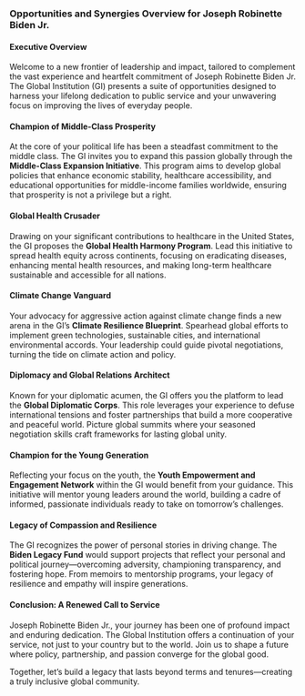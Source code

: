 ### **Opportunities and Synergies Overview for Joseph Robinette Biden Jr.**

#### **Executive Overview**
Welcome to a new frontier of leadership and impact, tailored to complement the vast experience and heartfelt commitment of Joseph Robinette Biden Jr. The Global Institution (GI) presents a suite of opportunities designed to harness your lifelong dedication to public service and your unwavering focus on improving the lives of everyday people.

#### **Champion of Middle-Class Prosperity**
At the core of your political life has been a steadfast commitment to the middle class. The GI invites you to expand this passion globally through the **Middle-Class Expansion Initiative**. This program aims to develop global policies that enhance economic stability, healthcare accessibility, and educational opportunities for middle-income families worldwide, ensuring that prosperity is not a privilege but a right.

#### **Global Health Crusader**
Drawing on your significant contributions to healthcare in the United States, the GI proposes the **Global Health Harmony Program**. Lead this initiative to spread health equity across continents, focusing on eradicating diseases, enhancing mental health resources, and making long-term healthcare sustainable and accessible for all nations.

#### **Climate Change Vanguard**
Your advocacy for aggressive action against climate change finds a new arena in the GI’s **Climate Resilience Blueprint**. Spearhead global efforts to implement green technologies, sustainable cities, and international environmental accords. Your leadership could guide pivotal negotiations, turning the tide on climate action and policy.

#### **Diplomacy and Global Relations Architect**
Known for your diplomatic acumen, the GI offers you the platform to lead the **Global Diplomatic Corps**. This role leverages your experience to defuse international tensions and foster partnerships that build a more cooperative and peaceful world. Picture global summits where your seasoned negotiation skills craft frameworks for lasting global unity.

#### **Champion for the Young Generation**
Reflecting your focus on the youth, the **Youth Empowerment and Engagement Network** within the GI would benefit from your guidance. This initiative will mentor young leaders around the world, building a cadre of informed, passionate individuals ready to take on tomorrow’s challenges.

#### **Legacy of Compassion and Resilience**
The GI recognizes the power of personal stories in driving change. The **Biden Legacy Fund** would support projects that reflect your personal and political journey—overcoming adversity, championing transparency, and fostering hope. From memoirs to mentorship programs, your legacy of resilience and empathy will inspire generations.

#### **Conclusion: A Renewed Call to Service**
Joseph Robinette Biden Jr., your journey has been one of profound impact and enduring dedication. The Global Institution offers a continuation of your service, not just to your country but to the world. Join us to shape a future where policy, partnership, and passion converge for the global good.

Together, let’s build a legacy that lasts beyond terms and tenures—creating a truly inclusive global community.
